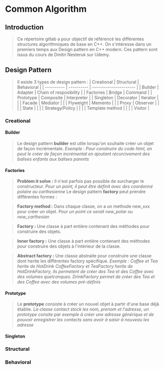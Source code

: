 # Common Algorithm

## Introduction

> Ce répertoire gitlab a pour objectif de référencé les différentes structures algorithmiques de base en C++.
> On s'intéresse dans un premiers temps aux Design pattern en C++ modern. Ces pattern sont issus du cours de Dmitri Nesteruk sur Udemy.

## Design Pattern


> Il existe 3 types de design pattern :
> | Creational | Structural | Behavioral             |
> | ---------- | ---------- | ---------------------- |
> | Builder    | Adapter    | Chain of resposibility |
> | Factories  | Bridge     | Command                |
> | Prototype  | Composite  | Interpreter            |
> | Singleton  | Decorator  | Iterator               |
> |            | Facade     | Mediator               |
> |            | Flyweight  | Memento                |
> |            | Proxy      | Observer               |
> |            |            | State                  |
> |            |            | Strategy/Policy        |
> |            |            | Template method        |
> |            |            | Visitor                |


### Creational

#### Builder


> Le design pattern **builder** est utile lorsqu'on souhaite créer un objet de façon incrémentale.
> *Exemple : Pour construire du code html, on peut le créer de façon incrémental en ajoutant récurcivement des balises enfants aux balises parents*


#### Factories

> **Problem it solve :** Il n'est parfois pas possible de surcharger le constructeur. *Pour un point, il peut être définit avec des coordonné polaire ou carthesienne*
> Le design pattern **factory** peut prendre différentes formes :

> **Factory method :** Dans chaque classe, on a un methode new_xxx pour créer un objet. *Pour un point ce serait new_polar ou new_carthesian*

> **Factory :** Une classe à part entière contenant des méthodes pour construire des objets.

> **Inner factory :** Une classe à part entière contenant des méthodes pour construire des objets à l'intérieur de la classe.

> **Abstract factory :** Une classe abstraite pour construire une classe dont herite les différentes factory spécifique. 
> *Exemple : Coffee et Tea herite de HotDrink*
> *CoffeeFactory et TeaFactory herite de HotDrinkFactory, ils permetent de créer des Tea et des Coffee avec des volumes quelconques.*
> *DrinkFactory permet de créer des Tea et des Coffee avec des volumes pré-définis*

#### Prototype

> Le **prototype** consiste à créer un nouvel objet à partir d'une base déjà établie. *La classe contact stock les nom, prenom et l'adresse, un prototype consite par exemple à créer une adresse générique et de pouvoir enregistrer les contacts sans avoir à saisir à nouveau les adresse*

#### Singleton

### Structural

### Behavioral
